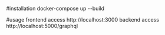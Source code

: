 #installation 
docker-compose up --build

#usage
frontend access http://localhost:3000
backend access http://localhost:5000/graphql